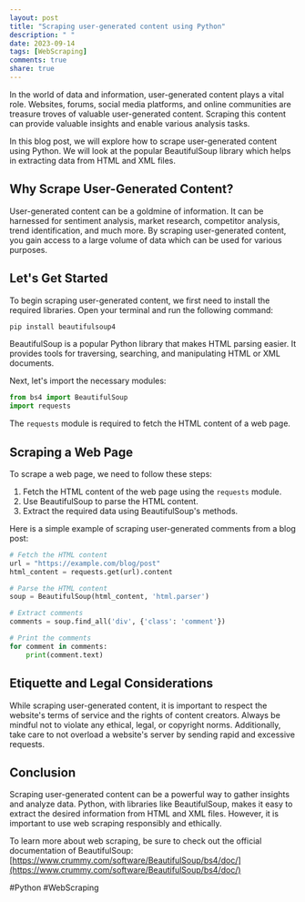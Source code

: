 ```yaml
---
layout: post
title: "Scraping user-generated content using Python"
description: " "
date: 2023-09-14
tags: [WebScraping]
comments: true
share: true
---
```


In the world of data and information, user-generated content plays a vital role. Websites, forums, social media platforms, and online communities are treasure troves of valuable user-generated content. Scraping this content can provide valuable insights and enable various analysis tasks.

In this blog post, we will explore how to scrape user-generated content using Python. We will look at the popular BeautifulSoup library which helps in extracting data from HTML and XML files.

## Why Scrape User-Generated Content?

User-generated content can be a goldmine of information. It can be harnessed for sentiment analysis, market research, competitor analysis, trend identification, and much more. By scraping user-generated content, you gain access to a large volume of data which can be used for various purposes.

## Let's Get Started

To begin scraping user-generated content, we first need to install the required libraries. Open your terminal and run the following command:

```python
pip install beautifulsoup4
```

BeautifulSoup is a popular Python library that makes HTML parsing easier. It provides tools for traversing, searching, and manipulating HTML or XML documents.

Next, let's import the necessary modules:

```python
from bs4 import BeautifulSoup
import requests
```

The `requests` module is required to fetch the HTML content of a web page.

## Scraping a Web Page

To scrape a web page, we need to follow these steps:

1. Fetch the HTML content of the web page using the `requests` module.
2. Use BeautifulSoup to parse the HTML content.
3. Extract the required data using BeautifulSoup's methods.

Here is a simple example of scraping user-generated comments from a blog post:

```python
# Fetch the HTML content
url = "https://example.com/blog/post"
html_content = requests.get(url).content

# Parse the HTML content
soup = BeautifulSoup(html_content, 'html.parser')

# Extract comments
comments = soup.find_all('div', {'class': 'comment'})

# Print the comments
for comment in comments:
    print(comment.text)
```

## Etiquette and Legal Considerations

While scraping user-generated content, it is important to respect the website's terms of service and the rights of content creators. Always be mindful not to violate any ethical, legal, or copyright norms. Additionally, take care to not overload a website's server by sending rapid and excessive requests.

## Conclusion

Scraping user-generated content can be a powerful way to gather insights and analyze data. Python, with libraries like BeautifulSoup, makes it easy to extract the desired information from HTML and XML files. However, it is important to use web scraping responsibly and ethically.

To learn more about web scraping, be sure to check out the official documentation of BeautifulSoup: [https://www.crummy.com/software/BeautifulSoup/bs4/doc/](https://www.crummy.com/software/BeautifulSoup/bs4/doc/)

#Python #WebScraping